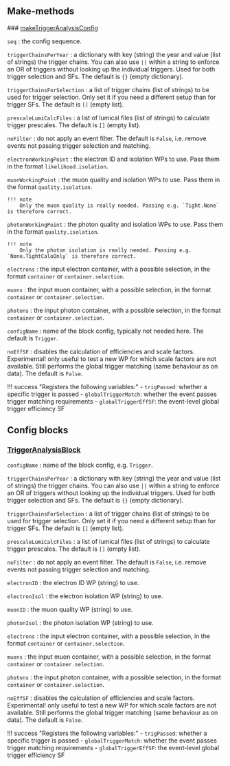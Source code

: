 ## Make-methods

### [makeTriggerAnalysisConfig](https://acode-browser1.usatlas.bnl.gov/lxr/source/athena/PhysicsAnalysis/Algorithms/TriggerAnalysisAlgorithms/python/TriggerAnalysisConfig.py)

`seq`
:   the config sequence.

`triggerChainsPerYear`
:   a dictionary with key (string) the year and value (list of strings) the trigger chains. You can also use `||` within a string to enforce an OR of triggers without looking up the individual triggers. Used for both trigger selection and SFs. The default is `{}` (empty dictionary).

`triggerChainsForSelection`
:   a list of trigger chains (list of strings) to be used for trigger selection. Only set it if you need a different setup than for trigger SFs.
The default is `[]` (empty list).

`prescaleLumiCalcFiles`
:   a list of lumical files (list of strings) to calculate trigger prescales. The default is `[]` (empty list).

`noFilter`
:   do not apply an event filter. The default is `False`, i.e. remove events not passing trigger selection and matching.

`electronWorkingPoint`
:   the electron ID and isolation WPs to use. Pass them in the format `likelihood.isolation`.

`muonWorkingPoint`
:   the muon quality and isolation WPs to use. Pass them in the format `quality.isolation`.

    !!! note
        Only the muon quality is really needed. Passing e.g. `Tight.None` is therefore correct.

`photonWorkingPoint`
:   the photon quality and isolation WPs to use. Pass them in the format `quality.isolation`.

    !!! note
        Only the photon isolation is really needed. Passing e.g. `None.TightCaloOnly` is therefore correct.

`electrons`
:   the input electron container, with a possible selection, in the format `container` or `container.selection`.

`muons`
:   the input muon container, with a possible selection, in the format `container` or `container.selection`.

`photons`
:   the input photon container, with a possible selection, in the format `container` or `container.selection`.

`configName`
:   name of the block config, typically not needed here. The default is `Trigger`.

`noEffSF`
:   disables the calculation of efficiencies and scale factors. Experimental! only useful to test a new WP for which scale factors are not available. Still performs the global trigger matching (same behaviour as on data). The default is `False`.

!!! success "Registers the following variables:"
    - `trigPassed`: whether a specific trigger is passed
    - `globalTriggerMatch`: whether the event passes trigger matching requirements
    - `globalTriggerEffSF`: the event-level global trigger efficiency SF

## Config blocks

### [TriggerAnalysisBlock](https://acode-browser1.usatlas.bnl.gov/lxr/source/athena/PhysicsAnalysis/Algorithms/TriggerAnalysisAlgorithms/python/TriggerAnalysisConfig.py)

`configName`
:   name of the block config, e.g. `Trigger`.

`triggerChainsPerYear`
:   a dictionary with key (string) the year and value (list of strings) the trigger chains. You can also use `||` within a string to enforce an OR of triggers without looking up the individual triggers. Used for both trigger selection and SFs. The default is `{}` (empty dictionary).

`triggerChainsForSelection`
:   a list of trigger chains (list of strings) to be used for trigger selection. Only set it if you need a different setup than for trigger SFs.
The default is `[]` (empty list).

`prescaleLumiCalcFiles`
:   a list of lumical files (list of strings) to calculate trigger prescales. The default is `[]` (empty list).

`noFilter`
:   do not apply an event filter. The default is `False`, i.e. remove events not passing trigger selection and matching.

`electronID`
:   the electron ID WP (string) to use.

`electronIsol`
:   the electron isolation WP (string) to use.

`muonID`
:   the muon quality WP (string) to use.

`photonIsol`
:   the photon isolation WP (string) to use.

`electrons`
:   the input electron container, with a possible selection, in the format `container` or `container.selection`.

`muons`
:   the input muon container, with a possible selection, in the format `container` or `container.selection`.

`photons`
:   the input photon container, with a possible selection, in the format `container` or `container.selection`.

`noEffSF`
:   disables the calculation of efficiencies and scale factors. Experimental! only useful to test a new WP for which scale factors are not available. Still performs the global trigger matching (same behaviour as on data). The default is `False`.

!!! success "Registers the following variables:"
    - `trigPassed`: whether a specific trigger is passed
    - `globalTriggerMatch`: whether the event passes trigger matching requirements
    - `globalTriggerEffSF`: the event-level global trigger efficiency SF